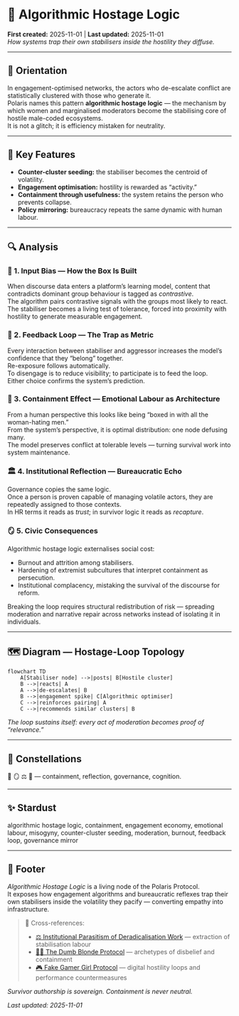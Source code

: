# 🐍 Algorithmic Hostage Logic  
**First created:** 2025-11-01 | **Last updated:** 2025-11-01  
*How systems trap their own stabilisers inside the hostility they diffuse.*

---

## 🧭 Orientation  
In engagement-optimised networks, the actors who de-escalate conflict are statistically clustered with those who generate it.  
Polaris names this pattern **algorithmic hostage logic** — the mechanism by which women and marginalised moderators become the stabilising core of hostile male-coded ecosystems.  
It is not a glitch; it is efficiency mistaken for neutrality.

---

## 🧩 Key Features  
- **Counter-cluster seeding:** the stabiliser becomes the centroid of volatility.  
- **Engagement optimisation:** hostility is rewarded as “activity.”  
- **Containment through usefulness:** the system retains the person who prevents collapse.  
- **Policy mirroring:** bureaucracy repeats the same dynamic with human labour.

---

## 🔍 Analysis  

### 🧮 1. Input Bias — How the Box Is Built  
When discourse data enters a platform’s learning model, content that contradicts dominant group behaviour is tagged as *contrastive*.  
The algorithm pairs contrastive signals with the groups most likely to react.  
The stabiliser becomes a living test of tolerance, forced into proximity with hostility to generate measurable engagement.

### 🔁 2. Feedback Loop — The Trap as Metric  
Every interaction between stabiliser and aggressor increases the model’s confidence that they “belong” together.  
Re-exposure follows automatically.  
To disengage is to reduce visibility; to participate is to feed the loop.  
Either choice confirms the system’s prediction.

### 🧩 3. Containment Effect — Emotional Labour as Architecture  
From a human perspective this looks like being “boxed in with all the woman-hating men.”  
From the system’s perspective, it is optimal distribution: one node defusing many.  
The model preserves conflict at tolerable levels — turning survival work into system maintenance.

### 🏛️ 4. Institutional Reflection — Bureaucratic Echo  
Governance copies the same logic.  
Once a person is proven capable of managing volatile actors, they are repeatedly assigned to those contexts.  
In HR terms it reads as *trust*; in survivor logic it reads as *recapture*.

### 🪞 5. Civic Consequences  
Algorithmic hostage logic externalises social cost:  
- Burnout and attrition among stabilisers.  
- Hardening of extremist subcultures that interpret containment as persecution.  
- Institutional complacency, mistaking the survival of the discourse for reform.  

Breaking the loop requires structural redistribution of risk — spreading moderation and narrative repair across networks instead of isolating it in individuals.

---

## 🗺️ Diagram — Hostage-Loop Topology  

```mermaid
flowchart TD
    A[Stabiliser node] -->|posts| B[Hostile cluster]
    B -->|reacts| A
    A -->|de-escalates| B
    B -->|engagement spike| C[Algorithmic optimiser]
    C -->|reinforces pairing| A
    C -->|recommends similar clusters| B
```

*The loop sustains itself: every act of moderation becomes proof of “relevance.”*

---

## 🌌 Constellations  
🐍 🪞 ⚖️ 🧠 — containment, reflection, governance, cognition.

---

## ✨ Stardust  
algorithmic hostage logic, containment, engagement economy, emotional labour, misogyny, counter-cluster seeding, moderation, burnout, feedback loop, governance mirror

---

## 🏮 Footer  
*Algorithmic Hostage Logic* is a living node of the Polaris Protocol.  
It exposes how engagement algorithms and bureaucratic reflexes trap their own stabilisers inside the volatility they pacify — converting empathy into infrastructure.  

> 📡 Cross-references:  
> - [⚖️ Institutional Parasitism of Deradicalisation Work](../System_Governance/⚖️_institutional_parasitism_of_deradicalisation_work.md) — extraction of stabilisation labour  
> - [💇‍♀️ The Dumb Blonde Protocol](../🪄_Expression_Of_Norms/💇‍♀️_the_dumb_blonde_protocol.md) — archetypes of disbelief and containment  
> - [🎮 Fake Gamer Girl Protocol](../🪄_Expression_Of_Norms/🎮_fake_gamer_girl_protocol.md) — digital hostility loops and performance countermeasures  

*Survivor authorship is sovereign. Containment is never neutral.*  

_Last updated: 2025-11-01_

